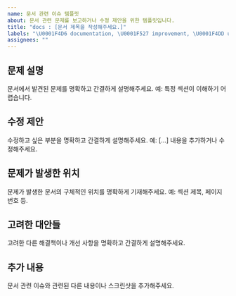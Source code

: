 ```yaml
---
name: 문서 관련 이슈 템플릿
about: 문서 관련 문제를 보고하거나 수정 제안을 위한 템플릿입니다.
title: "docs : [문서 제목을 작성해주세요.]"
labels: "\U0001F4D6 documentation, \U0001F527 improvement, \U0001F4DD update"
assignees: ""
---
```


## 문제 설명
문서에서 발견된 문제를 명확하고 간결하게 설명해주세요. 예: 특정 섹션이 이해하기 어렵습니다.

## 수정 제안
수정하고 싶은 부분을 명확하고 간결하게 설명해주세요. 예: [...] 내용을 추가하거나 수정해주세요.

## 문제가 발생한 위치
문제가 발생한 문서의 구체적인 위치를 명확하게 기재해주세요. 예: 섹션 제목, 페이지 번호 등.

## 고려한 대안들
고려한 다른 해결책이나 개선 사항을 명확하고 간결하게 설명해주세요.

## 추가 내용
문서 관련 이슈와 관련된 다른 내용이나 스크린샷을 추가해주세요.
